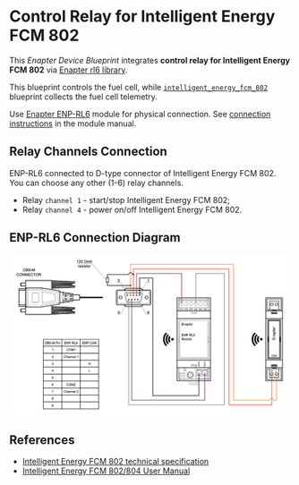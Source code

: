 # Control Relay for Intelligent Energy FCM 802

This _Enapter Device Blueprint_ integrates **control relay for Intelligent Energy FCM 802** via [Enapter rl6 library](https://developers.enapter.com/docs/reference/ucm/rl6).

This blueprint controls the fuel cell, while [`intelligent_energy_fcm_802`](../intelligent_energy_fcm_802) blueprint collects the fuel cell telemetry.

Use [Enapter ENP-RL6](https://handbook.enapter.com/modules/ENP-RL6/ENP-RL6.html) module for physical connection. See [connection instructions](https://handbook.enapter.com/modules/ENP-RL6/ENP-RL6.html#connection-example) in the module manual.

## Relay Channels Connection

ENP-RL6 connected to D-type connector of Intelligent Energy FCM 802. You can choose any other (1-6) relay channels.

- Relay `channel 1` - start/stop Intelligent Energy FCM 802;
- Relay `channel 4` - power on/off Intelligent Energy FCM 802.

## ENP-RL6 Connection Diagram

<p align="left"><img height="auto" width="800" src=".assets/IE_FC_connection.png"></p>

## References

- [Intelligent Energy FCM 802 technical specification](https://www.intelligent-energy.com/uploads/product_docs/IE-Lift_802.pdf)
- [Intelligent Energy FCM 802/804 User Manual](https://www.intelligent-energy.com/uploads/product_guides/FCM_802__804_User_Manual_WEB.pdf)
